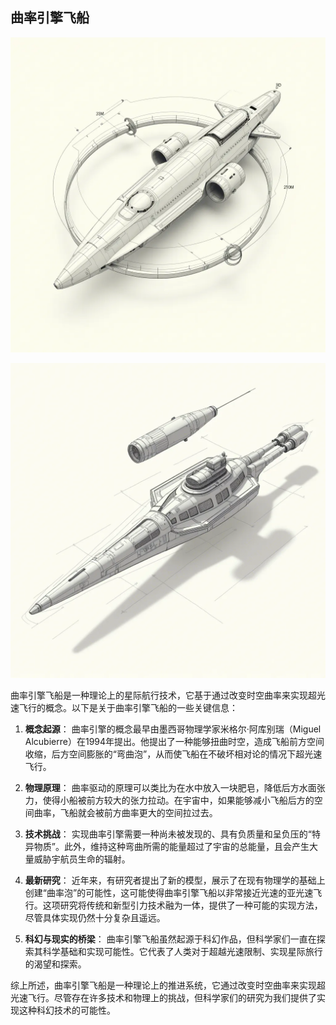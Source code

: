 ## 曲率引擎飞船

![](main.webp)

![](main2.webp)

曲率引擎飞船是一种理论上的星际航行技术，它基于通过改变时空曲率来实现超光速飞行的概念。以下是关于曲率引擎飞船的一些关键信息：

1. **概念起源**：
   曲率引擎的概念最早由墨西哥物理学家米格尔·阿库别瑞（Miguel Alcubierre）在1994年提出。他提出了一种能够扭曲时空，造成飞船前方空间收缩，后方空间膨胀的“弯曲泡”，从而使飞船在不破坏相对论的情况下超光速飞行。

2. **物理原理**：
   曲率驱动的原理可以类比为在水中放入一块肥皂，降低后方水面张力，使得小船被前方较大的张力拉动。在宇宙中，如果能够减小飞船后方的空间曲率，飞船就会被前方曲率更大的空间拉过去。

3. **技术挑战**：
   实现曲率引擎需要一种尚未被发现的、具有负质量和呈负压的“特异物质”。此外，维持这种弯曲所需的能量超过了宇宙的总能量，且会产生大量威胁宇航员生命的辐射。

4. **最新研究**：
   近年来，有研究者提出了新的模型，展示了在现有物理学的基础上创建“曲率泡”的可能性，这可能使得曲率引擎飞船以非常接近光速的亚光速飞行。这项研究将传统和新型引力技术融为一体，提供了一种可能的实现方法，尽管具体实现仍然十分复杂且遥远。

5. **科幻与现实的桥梁**：
   曲率引擎飞船虽然起源于科幻作品，但科学家们一直在探索其科学基础和实现可能性。它代表了人类对于超越光速限制、实现星际旅行的渴望和探索。

综上所述，曲率引擎飞船是一种理论上的推进系统，它通过改变时空曲率来实现超光速飞行。尽管存在许多技术和物理上的挑战，但科学家们的研究为我们提供了实现这种科幻技术的可能性。
